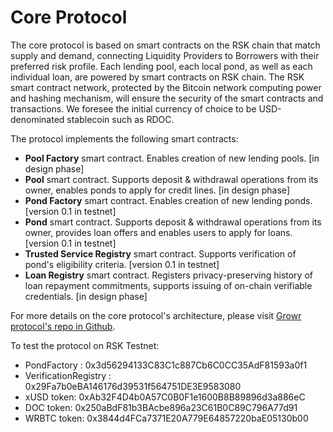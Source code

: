 # Core Protocol
The core protocol is based on smart contracts on the RSK chain that match supply and demand, connecting Liquidity Providers to Borrowers with their preferred risk profile. Each lending pool, each local pond, as well as each individual loan, are powered by smart contracts on RSK chain. The RSK smart contract network, protected by the Bitcoin network computing power and hashing mechanism, will ensure the security of the smart contracts and transactions. We foresee the initial currency of choice to be USD-denominated stablecoin such as RDOC.

The protocol implements the following smart contracts:
- **Pool Factory** smart contract. Enables creation of new lending pools. [in design phase]
- **Pool** smart contract. Supports deposit & withdrawal operations from its owner, enables ponds to apply for credit lines. [in design phase]
- **Pond Factory** smart contract. Enables creation of new lending ponds. [version 0.1 in testnet]
- **Pond** smart contract. Supports deposit & withdrawal operations from its owner, provides loan offers and enables users to apply for loans. [version 0.1 in testnet]
- **Trusted Service Registry** smart contract. Supports verification of pond's eligibility criteria. [version 0.1 in testnet]
- **Loan Registry** smart contract. Registers privacy-preserving history of loan repayment commitments, supports issuing of on-chain verifiable credentials. [in design phase]

For more details on the core protocol's architecture, please visit [Growr protocol's repo in Github](https://github.com/growr-xyz/growr-core-protocol/wiki).

To test the protocol on RSK Testnet:
- PondFactory : 0x3d56294133C83C1c887Cb6C0CC35AdF81593a0f1
- VerificationRegistry : 0x29Fa7b0eBA146176d39531f564751DE3E9583080
- xUSD token: 0xAb32F4D4b0A57C0B0F1e1600B8B89896d3a886eC
- DOC token: 0x250aBdF81b3BAcbe896a23C61B0C89C796A77d91
- WRBTC token: 0x3844d4FCa7371E20A779E64857220baE05130b00